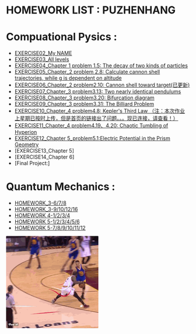 HOMEWORK LIST : PUZHENHANG
=======
  
Compuational Pysics :  
=======  

 - [EXERCISE02_My NAME](https://github.com/Pu-ZH/compuationalphysics_N2014301020017/tree/master/EXERCISE02)  
 - [EXERCISE03_All levels](https://github.com/Pu-ZH/compuationalphysics_N2014301020017/tree/master/EXERCISE03)  
 - [EXERCISE04_Chapter 1 problem 1.5: The decay of two kinds of particles](https://github.com/Pu-ZH/compuationalphysics_N2014301020017/tree/master/homework04)
 - [EXERCISE05_Chapter_2 problem 2.8: Calculate cannon shell trajectories, while g is dependent on altitude](https://github.com/Pu-ZH/compuationalphysics_N2014301020017/tree/master/EXERCISE05)  
 - [EXERCISE06_Chapter_2 problem2.10: Cannon shell toward target(已更新)](https://github.com/Pu-ZH/compuationalphysics_N2014301020017/tree/master/EXERCISE06)  
 - [EXERCISE07_Chapter_3 problem3.13: Two nearly identical pendulums](https://github.com/Pu-ZH/compuationalphysics_N2014301020017/tree/master/EXERCISE07)      
 - [EXERCISE08_Chapter_3 problem3.20: Bifurcation diagram](https://github.com/Pu-ZH/compuationalphysics_N2014301020017/tree/master/EXERCISE08) 
 - [EXERCISE09_Chapter_3 problem3.31: The Billiard Problem](https://github.com/Pu-ZH/compuationalphysics_N2014301020017/tree/master/EXERCISE09)       
 - [EXERCISE10_Chapter_4 problem4.8: Kepler's Third Law （注：本次作业上星期已按时上传，但是首页的链接出了问题。。。现已连接，请查看！）](https://github.com/Pu-ZH/compuationalphysics_N2014301020017/tree/master/EXERCISE10)    
 - [EXERCISE11_Chapter_4 problem4.19、4.20: Chaotic Tumbling of Hyperion](https://github.com/Pu-ZH/compuationalphysics_N2014301020017/tree/master/EXERCISE11)      
 - [EXERCISE12_Chapter 5_problem5.1:Electric Potential in the Prism Geometry](https://github.com/Pu-ZH/compuationalphysics_N2014301020017/tree/master/EXERCISE12)       
 - [EXERCISE13_Chapter 5]   
 - [EXERCISE14_Chapter 6]    
 - [Final Project:]  
   
     
Quantum Mechanics :  
=======   
 - [HOMEWORK_3-6/7/8](https://github.com/Pu-ZH/compuationalphysics_N2014301020017/tree/master/Quantum_Mechanics/Homework_3_678)    
 - [HOMEWORK_3-9/10/12/16](https://github.com/Pu-ZH/compuationalphysics_N2014301020017/tree/master/Quantum_Mechanics/Homework_3_9101216)    
 - [HOMEWORK 4-1/2/3/4](https://github.com/Pu-ZH/compuationalphysics_N2014301020017/tree/master/Quantum_Mechanics/Homework_4_1234)     
 - [HOMEWORK 5-1/2/3/4/5/6](https://github.com/Pu-ZH/compuationalphysics_N2014301020017/tree/master/Quantum_Mechanics/Homwwork_5_123456)      
 - [HOMEWORK 5-7/8/9/10/11/12](https://github.com/Pu-ZH/compuationalphysics_N2014301020017/tree/master/Quantum_Mechanics/Homework_5_789101112)     
 
     
     
![irving](https://github.com/Pu-ZH/compuationalphysics_N2014301020017/blob/master/photo/QQ%E5%9B%BE%E7%89%8720160925204048.gif)
